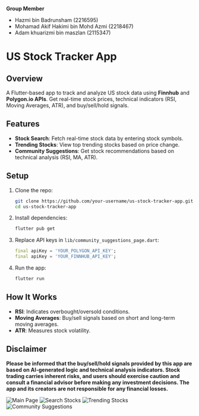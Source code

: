 **Group Member**

- Hazmi bin Badrunsham (2216595) 
- Mohamad Akif Hakimi bin Mohd Azmi (2218467) 
- Adam khuarizmi bin maszlan (2115347)

# US Stock Tracker App

## Overview

A Flutter-based app to track and analyze US stock data using **Finnhub** and **Polygon.io APIs**. Get real-time stock prices, technical indicators (RSI, Moving Averages, ATR), and buy/sell/hold signals.

## Features

- **Stock Search**: Fetch real-time stock data by entering stock symbols.
- **Trending Stocks**: View top trending stocks based on price change.
- **Community Suggestions**: Get stock recommendations based on technical analysis (RSI, MA, ATR).

## Setup

1. Clone the repo:

    ```bash
    git clone https://github.com/your-username/us-stock-tracker-app.git
    cd us-stock-tracker-app
    ```

2. Install dependencies:

    ```bash
    flutter pub get
    ```

3. Replace API keys in `lib/community_suggestions_page.dart`:

    ```dart
    final apiKey = 'YOUR_POLYGON_API_KEY';
    final apiKey = 'YOUR_FINNHUB_API_KEY';
    ```

4. Run the app:

    ```bash
    flutter run
    ```

## How It Works

- **RSI**: Indicates overbought/oversold conditions.
- **Moving Averages**: Buy/sell signals based on short and long-term moving averages.
- **ATR**: Measures stock volatility.

## Disclaimer

**Please be informed that the buy/sell/hold signals provided by this app are based on AI-generated logic and technical analysis indicators. Stock trading carries inherent risks, and users should exercise caution and consult a financial advisor before making any investment decisions. The app and its creators are not responsible for any financial losses.**


![Main Page](https://imgur.com/EaYB5rk.png) 
![Search Stocks](https://imgur.com/sa7l6r4.png)
![Trending Stocks](https://imgur.com/gFIV4RZ.png)
![Community Suggestions](https://imgur.com/0M6SAad.png)
